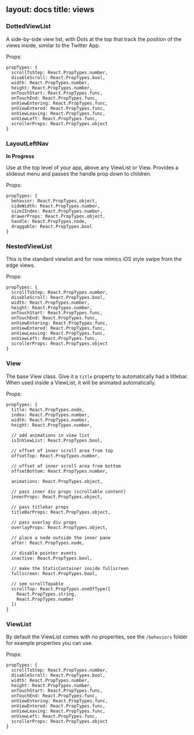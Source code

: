 layout: docs
title: views
---
### DottedViewList

A side-by-side view list, with Dots at the top that track
the position of the views inside, similar to the Twitter App.

Props:
```
propTypes: {
  scrollToStep: React.PropTypes.number,
  disableScroll: React.PropTypes.bool,
  width: React.PropTypes.number,
  height: React.PropTypes.number,
  onTouchStart: React.PropTypes.func,
  onTouchEnd: React.PropTypes.func,
  onViewEntering: React.PropTypes.func,
  onViewEntered: React.PropTypes.func,
  onViewLeaving: React.PropTypes.func,
  onViewLeft: React.PropTypes.func,
  scrollerProps: React.PropTypes.object
}
```
### LayoutLeftNav

**In Progress**

Use at the top level of your app, above any ViewList or View.
Provides a slideout menu and passes the handle prop down to children.

Props:
```
propTypes: {
  behavior: React.PropTypes.object,
  sideWidth: React.PropTypes.number,
  sizeZIndex: React.PropTypes.number,
  drawerProps: React.PropTypes.object,
  handle: React.PropTypes.node,
  draggable: React.PropTypes.bool
}
```
### NestedViewList

This is the standard viewlist and for now mimics iOS style swipe from the edge
views.

Props:
```
propTypes: {
  scrollToStep: React.PropTypes.number,
  disableScroll: React.PropTypes.bool,
  width: React.PropTypes.number,
  height: React.PropTypes.number,
  onTouchStart: React.PropTypes.func,
  onTouchEnd: React.PropTypes.func,
  onViewEntering: React.PropTypes.func,
  onViewEntered: React.PropTypes.func,
  onViewLeaving: React.PropTypes.func,
  onViewLeft: React.PropTypes.func,
  scrollerProps: React.PropTypes.object
}
```
### View

The base View class. Give it a `title` property to automatically had a titlebar.
When used inside a ViewList, it will be animated automatically.

Props:
```
propTypes: {
  title: React.PropTypes.node,
  index: React.PropTypes.number,
  width: React.PropTypes.number,
  height: React.PropTypes.number,

  // add animations in view list
  isInViewList: React.PropTypes.bool,

  // offset of inner scroll area from top
  offsetTop: React.PropTypes.number,

  // offset of inner scroll area from bottom
  offsetBottom: React.PropTypes.number,

  animations: React.PropTypes.object,

  // pass inner div props (scrollable content)
  innerProps: React.PropTypes.object,

  // pass titlebar props
  titleBarProps: React.PropTypes.object,

  // pass overlay div props
  overlayProps: React.PropTypes.object,

  // place a node outside the inner pane
  after: React.PropTypes.node,

  // disable pointer events
  inactive: React.PropTypes.bool,

  // make the StaticContainer inside fullscreen
  fullscreen: React.PropTypes.bool,

  // see scrollTopable
  scrollTop: React.PropTypes.oneOfType([
    React.PropTypes.string,
    React.PropTypes.number
  ])
}
```
### ViewList

By default the ViewList comes with no properties,
see the `/behaviors` folder for example properties you can use.

Props:
```
propTypes: {
  scrollToStep: React.PropTypes.number,
  disableScroll: React.PropTypes.bool,
  width: React.PropTypes.number,
  height: React.PropTypes.number,
  onTouchStart: React.PropTypes.func,
  onTouchEnd: React.PropTypes.func,
  onViewEntering: React.PropTypes.func,
  onViewEntered: React.PropTypes.func,
  onViewLeaving: React.PropTypes.func,
  onViewLeft: React.PropTypes.func,
  scrollerProps: React.PropTypes.object
}
```